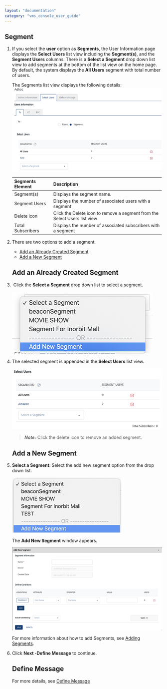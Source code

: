 ```yaml
---
layout: "documentation"
category: "vms_console_user_guide"
---
```

                            


Segment
-------

1.  If you select the **user** option as **Segments**, the User Information page displays the **Select Users** list view including the **Segment(s)**, and the **Segment Users** columns. There is a **Select a Segment** drop down list view to add segments at the bottom of the list view on the home page. By default, the system displays the **All Users** segment with total number of users.
    
    The Segments list view displays the following details:  
    ![](../../Resources/Images/Engagement/Adhoc/Email_Message/emailsegment_595x252.png)
    
    | Segments Element | Description |
    | --- | --- |
    | Segment(s) | Displays the segment name. |
    | Segment Users | Displays the number of associated users with a segment |
    | Delete icon | Click the Delete icon to remove a segment from the Select Users list view |
    | Total Subscribers | Displays the number of associated subscribers with a segment |
    
2.  There are two options to add a segment:
    
    *   [Add an Already Created Segment](#add-an-already-created-segment)
    *   [Add a New Segment](#add-a-new-segment)
    
    Add an Already Created Segment
    ------------------------------
    
3.   Click the **Select a Segment** drop down list to select a segment.
    
    ![](../../Resources/Images/Engagement/Adhoc/Email_Message/selsegddlist.png)
    
4.  The selected segment is appended in the **Select Users** list view.
    
    ![](../../Resources/Images/Engagement/Adhoc/Email_Message/ebaysegment_599x113.png)
    
    > **_Note:_** Click the delete icon to remove an added segment.
    
    Add a New Segment
    -----------------
    
5.  **Select a Segment**: Select the add new segment option from the drop down list.
    
    ![](../../Resources/Images/Engagement/Adhoc/Email_Message/addnewsegmentddlist.png)
    
    The **Add New Segment** window appears.
    
    ![](../../Resources/Images/Engagement/Adhoc/Email_Message/addsegmentwindow_597x328.png)
    
    For more information about how to add Segments, see [Adding Segments](../../Segments/Adding_a_Segment.html).
    
6.  Click **Next -Define Message** to continue.
    
    Define Message
    --------------
    
    For more details, see [Define Message](../General_Channel_Type_Email_Message.html#define-email-message)
